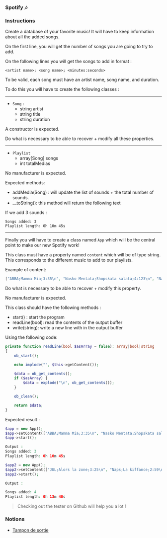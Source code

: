 ### Spotify 🎶

### Instructions

Create a database of your favorite music! It will have to keep information about all the added songs.

On the first line, you will get the number of songs you are going to try to add.

On the following lines you will get the songs to add in format :

`<artist name>; <song name>; <minutes:seconds>`

To be valid, each song must have an artist name, song name, and duration.

To do this you will have to create the following classes :

---

-   `Song` :
    -   string artist
    -   string title
    -   string duration

A constructor is expected.

Do what is necessary to be able to recover + modify all these properties.

---

-   `Playlist`
    -   array[Song] songs
    -   int totalMedias

No manufacturer is expected.

Expected methods:

-   addMedia(Song) : will update the list of sounds + the total number of sounds.
-   \_\_toString(): this method will return the following text

If we add 3 sounds :

```
Songs added: 3
Playlist length: 0h 10m 45s
```

---

Finally you will have to create a class named `App` which will be the central point to make our new Spotify work!

This class must have a property named `content` which will be of type string. This corresponds to the different music to add to our playlists.

Example of content:

```php
["ABBA;Mamma Mia;3:35\n", "Nasko Mentata;Shopskata salata;4:123\n", "Nasko Mentata;Shopskata salata;4:12"];
```

Do what is necessary to be able to recover + modify this property.

No manufacturer is expected.

This class should have the following methods :

-   start() : start the program
-   readLine(bool): read the contents of the output buffer
-   write(string): write a new line with in the output buffer

Using the following code:

```php
private function readLine(bool $asArray = false): array|bool|string
{
    ob_start();

    echo implode("", $this->getContent());

    $data = ob_get_contents();
    if ($asArray) {
        $data = explode("\n", ob_get_contents());
    }

    ob_clean();

    return $data;
}
```

Expected result :

```php
$app = new App();
$app->setContent(["ABBA;Mamma Mia;3:35\n", "Nasko Mentata;Shopskata salata;4:123\n", "Nasko Mentata;Shopskata salata;4:12"]);
$app->start();

Output :
Songs added: 3
Playlist length: 0h 10m 45s

$app2 = new App();
$app2->setContent(["JUL;Alors la zone;3:25\n", "Naps;La kiffance;2:59\n", "2TH;Si seulement;4:09\n", "Vayn;24H chrono;3:48"]);
$app2->start();

Output :

Songs added: 4
Playlist length: 0h 13m 40s
```

> Checking out the tester on Github will help you a lot !

### Notions

-   [Tampon de sortie](https://tutowebdesign.com/flux-sortie-php.php)
